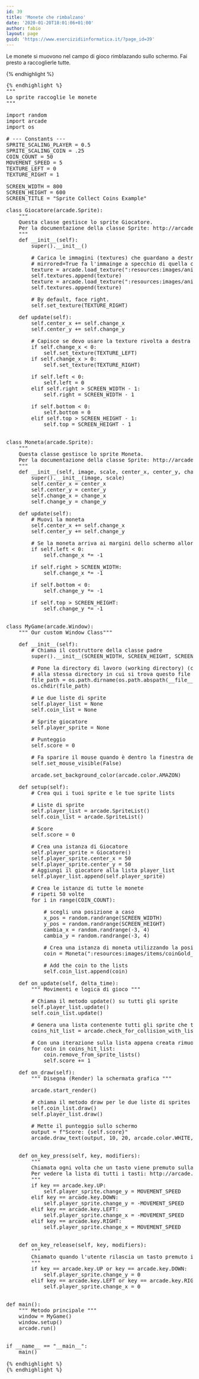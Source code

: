 ```yaml
---
id: 39
title: 'Monete che rimbalzano'
date: '2020-01-20T18:01:06+01:00'
author: fabio
layout: page
guid: 'https://www.esercizidiinformatica.it/?page_id=39'
---
```


Le monete si muovono nel campo di gioco rimblazando sullo schermo. Fai presto a raccoglierle tutte.

{% endhighlight %}
<pre class="wp-block-code">{% endhighlight %}
"""
Lo sprite raccoglie le monete
"""

import random
import arcade
import os

# --- Constants ---
SPRITE_SCALING_PLAYER = 0.5
SPRITE_SCALING_COIN = .25
COIN_COUNT = 50
MOVEMENT_SPEED = 5
TEXTURE_LEFT = 0
TEXTURE_RIGHT = 1

SCREEN_WIDTH = 800
SCREEN_HEIGHT = 600
SCREEN_TITLE = "Sprite Collect Coins Example"

class Giocatore(arcade.Sprite):
    """
    Questa classe gestisce lo sprite Giocatore.
    Per la documentazione della classe Sprite: http://arcade.academy/arcade.html?highlight=sprite#arcade.Sprite
    """
    def __init__(self):
        super().__init__()

        # Carica le immagini (textures) che guardano a destra e a sinistra
        # mirrored=True fa l'immainge a specchio di quella caricata
        texture = arcade.load_texture(":resources:images/animated_characters/female_person/femalePerson_walk0.png", mirrored=True, scale=SPRITE_SCALING_PLAYER)
        self.textures.append(texture)
        texture = arcade.load_texture(":resources:images/animated_characters/female_person/femalePerson_walk0.png", scale=SPRITE_SCALING_PLAYER)
        self.textures.append(texture)

        # By default, face right.
        self.set_texture(TEXTURE_RIGHT)
        
    def update(self):
        self.center_x += self.change_x
        self.center_y += self.change_y
        
        # Capisce se devo usare la texture rivolta a destra o quella rivolta a sinistra
        if self.change_x < 0:
            self.set_texture(TEXTURE_LEFT)
        if self.change_x > 0:
            self.set_texture(TEXTURE_RIGHT)

        if self.left < 0:
            self.left = 0
        elif self.right > SCREEN_WIDTH - 1:
            self.right = SCREEN_WIDTH - 1

        if self.bottom < 0:
            self.bottom = 0
        elif self.top > SCREEN_HEIGHT - 1:
            self.top = SCREEN_HEIGHT - 1
        
        
class Moneta(arcade.Sprite):
    """
    Questa classe gestisce lo sprite Moneta.
    Per la documentazione della classe Sprite: http://arcade.academy/arcade.html?highlight=sprite#arcade.Sprite
    """
    def __init__(self, image, scale, center_x, center_y, change_x, change_y):
        super().__init__(image, scale)
        self.center_x = center_x
        self.center_y = center_y
        self.change_x = change_x
        self.change_y = change_y
        
    def update(self):
        # Muovi la moneta
        self.center_x += self.change_x
        self.center_y += self.change_y

        # Se la moneta arriva ai margini dello schermo allora rimbalza
        if self.left < 0:
            self.change_x *= -1

        if self.right > SCREEN_WIDTH:
            self.change_x *= -1

        if self.bottom < 0:
            self.change_y *= -1

        if self.top > SCREEN_HEIGHT:
            self.change_y *= -1
        

class MyGame(arcade.Window):
    """ Our custom Window Class"""

    def __init__(self):
        # Chiama il costruttore della classe padre
        super().__init__(SCREEN_WIDTH, SCREEN_HEIGHT, SCREEN_TITLE)

        # Pone la directory di lavoro (working directory) (ci serve per trovare i file delle immagini)
        # alla stessa directory in cui si trova questo file .py 
        file_path = os.path.dirname(os.path.abspath(__file__))
        os.chdir(file_path)

        # Le due liste di sprite
        self.player_list = None
        self.coin_list = None

        # Sprite giocatore
        self.player_sprite = None
        
        # Punteggio    
        self.score = 0

        # Fa sparire il mouse quando è dentro la finestra del videogioco.
        self.set_mouse_visible(False)

        arcade.set_background_color(arcade.color.AMAZON)

    def setup(self):
        # Crea qui i tuoi sprite e le tue sprite lists

        # Liste di sprite
        self.player_list = arcade.SpriteList()
        self.coin_list = arcade.SpriteList()

        # Score
        self.score = 0

        # Crea una istanza di Giocatore
        self.player_sprite = Giocatore()
        self.player_sprite.center_x = 50
        self.player_sprite.center_y = 50
        # Aggiungi il giocatore alla lista player_list
        self.player_list.append(self.player_sprite)

        # Crea le istanze di tutte le monete
        # ripeti 50 volte
        for i in range(COIN_COUNT): 
            
            # scegli una posizione a caso
            x_pos = random.randrange(SCREEN_WIDTH)
            y_pos = random.randrange(SCREEN_HEIGHT)
            cambia_x = random.randrange(-3, 4)
            cambia_y = random.randrange(-3, 4)
            
            # Crea una istanza di moneta utilizzando la posizione a caso
            coin = Moneta(":resources:images/items/coinGold_ul.png", SPRITE_SCALING_COIN, x_pos, y_pos, cambia_x, cambia_y)

            # Add the coin to the lists
            self.coin_list.append(coin)

    def on_update(self, delta_time):
        """ Movimenti e logica di gioco """

        # Chiama il metodo update() su tutti gli sprite
        self.player_list.update()
        self.coin_list.update()

        # Genera una lista contenente tutti gli sprite che toccano il giocadore (individuo le collisioni)
        coins_hit_list = arcade.check_for_collision_with_list(self.player_sprite, self.coin_list)

        # Con una iterazione sulla lista appena creata rimuoviamo gli sprite colpiti e incrementiamo il punteggio
        for coin in coins_hit_list:
            coin.remove_from_sprite_lists()
            self.score += 1

    def on_draw(self):
        """ Disegna (Render) la schermata grafica """
        
        arcade.start_render()
        
        # chiama il metodo draw per le due liste di sprites
        self.coin_list.draw()
        self.player_list.draw()

        # Mette il punteggio sullo schermo
        output = f"Score: {self.score}"
        arcade.draw_text(output, 10, 20, arcade.color.WHITE, 14)


    def on_key_press(self, key, modifiers):
        """
        Chiamata ogni volta che un tasto viene premuto sulla tastiera.
        Per vedere la lista di tutti i tasti: http://arcade.academy/arcade.key.html
        """
        if key == arcade.key.UP:
            self.player_sprite.change_y = MOVEMENT_SPEED
        elif key == arcade.key.DOWN:
            self.player_sprite.change_y = -MOVEMENT_SPEED
        elif key == arcade.key.LEFT:
            self.player_sprite.change_x = -MOVEMENT_SPEED
        elif key == arcade.key.RIGHT:
            self.player_sprite.change_x = MOVEMENT_SPEED


    def on_key_release(self, key, modifiers):
        """
        Chiamato quando l'utente rilascia un tasto premuto in precedenza
        """
        if key == arcade.key.UP or key == arcade.key.DOWN:
            self.player_sprite.change_y = 0
        elif key == arcade.key.LEFT or key == arcade.key.RIGHT:
            self.player_sprite.change_x = 0


def main():
    """ Metodo principale """
    window = MyGame()
    window.setup()
    arcade.run()


if __name__ == "__main__":
    main()

{% endhighlight %}
{% endhighlight %}